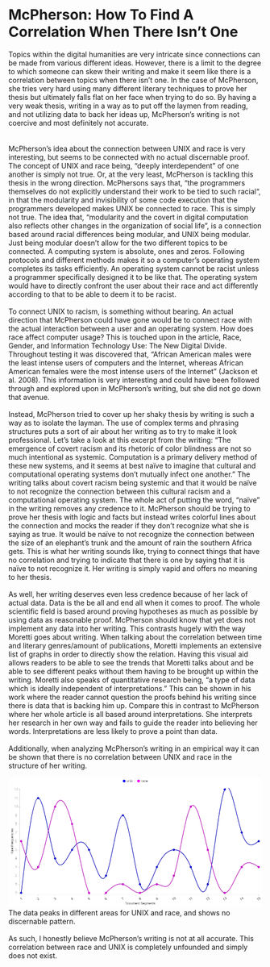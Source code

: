 # McPherson: How To Find A Correlation When There Isn’t One


Topics within the digital humanities are very intricate since connections can be made from various different ideas. However, there is a limit to the degree to which someone can skew their writing and make it seem like there is a correlation between topics when there isn’t one. In the case of McPherson, she tries very hard using many different literary techniques to prove her thesis but ultimately falls flat on her face when trying to do so. By having a very weak thesis, writing in a way as to put off the laymen from reading, and not utilizing data to back her ideas up, McPherson’s writing is not coercive and most definitely not accurate.  
<br />	
McPherson’s idea about the connection between UNIX and race is very interesting, but seems to be connected with no actual discernable proof. The concept of UNIX and race being, “deeply interdependent” of one another is simply not true. Or, at the very least, McPherson is tackling this thesis in the wrong direction. McPhersons says that, “the programmers themselves do not explicitly understand their work to be tied to such racial“, in that the modularity and invisibility of some code execution that the programmers developed makes UNIX be connected to race. This is simply not true. The idea that, “modularity and the covert in digital computation also reflects other changes in the organization of social life”, is a connection based around racial differences being modular, and UNIX being modular. Just being modular doesn’t allow for the two different topics to be connected. A computing system is absolute, ones and zeros. Following protocols and different methods makes it so a computer’s operating system completes its tasks efficiently. An operating system cannot be racist unless a programmer specifically designed it to be like that. The operating system would have to directly confront the user about their race and act differently according to that to be able to deem it to be racist.  
<br />
To connect UNIX to racism, is something without bearing. An actual direction that McPherson could have gone would be to connect race with the actual interaction between a user and an operating system. How does race affect computer usage? This is touched upon in the article, Race, Gender, and Information Technology Use: The New Digital Divide. Throughout testing it was discovered that, “African American males were the least intense users of computers and the Internet, whereas African American females were the most intense users of the Internet” (Jackson et al. 2008). This information is very interesting and could have been followed through and explored upon in McPherson’s writing, but she did not go down that avenue.  
<br />
Instead, McPherson tried to cover up her shaky thesis by writing is such a way as to isolate the layman. The use of complex terms and phrasing structures puts a sort of air about her writing as to try to make it look professional. Let’s take a look at this excerpt from the writing: “The emergence of covert racism and its rhetoric of color blindness are not so much intentional as systemic. Computation is a primary delivery method of these new systems, and it seems at best naïve to imagine that cultural and computational operating systems don’t mutually infect one another.” The writing talks about covert racism being systemic and that it would be naïve to not recognize the connection between this cultural racism and a computational operating system. The whole act of putting the word, “naïve” in the writing removes any credence to it. McPherson should be trying to prove her thesis with logic and facts but instead writes colorful lines about the connection and mocks the reader if they don’t recognize what she is saying as true. It would be naïve to not recognize the connection between the size of an elephant’s trunk and the amount of rain the southern Africa gets. This is what her writing sounds like, trying to connect things that have no correlation and trying to indicate that there is one by saying that it is naïve to not recognize it. Her writing is simply vapid and offers no meaning to her thesis.  
<br />
As well, her writing deserves even less credence because of her lack of actual data. Data is the be all and end all when it comes to proof. The whole scientific field is based around proving hypotheses as much as possible by using data as reasonable proof. McPherson should know that yet does not implement any data into her writing. This contrasts hugely with the way Moretti goes about writing. When talking about the correlation between time and literary genres/amount of publications, Moretti implements an extensive list of graphs in order to directly show the relation. Having this visual aid allows readers to be able to see the trends that Moretti talks about and be able to see different peaks without them having to be brought up within the writing. Moretti also speaks of quantitative research being, “a type of data which is ideally independent of interpretations.” This can be shown in his work where the reader cannot question the proofs behind his writing since there is data that is backing him up. Compare this in contrast to McPherson where her whole article is all based around interpretations. She interprets her research in her own way and fails to guide the reader into believing her words. Interpretations are less likely to prove a point than data.  
<br />
Additionally, when analyzing McPherson’s writing in an empirical way it can be shown that there is no correlation between UNIX and race in the structure of her writing.  
<br />
![](images/Voyant.png)
<br />
The data peaks in different areas for UNIX and race, and shows no discernable pattern.  
<br />
As such, I honestly believe McPherson’s writing is not at all accurate. This correlation between race and UNIX is completely unfounded and simply does not exist.   
